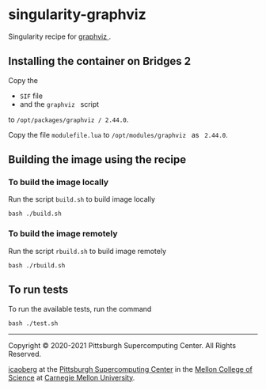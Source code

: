 
# singularity-graphviz
Singularity recipe for [graphviz ](https://graphviz.org/).

## Installing the container on Bridges 2
Copy the

* `SIF` file
* and the `graphviz ` script

to `/opt/packages/graphviz / 2.44.0`.

Copy the file `modulefile.lua` to `/opt/modules/graphviz ` as ` 2.44.0`.

## Building the image using the recipe

### To build the image locally
Run the script `build.sh` to build image locally

```
bash ./build.sh
````

### To build the image remotely
Run the script `rbuild.sh` to build image remotely

```
bash ./rbuild.sh
```

## To run tests
To run the available tests, run the command

```
bash ./test.sh
```

---
Copyright © 2020-2021 Pittsburgh Supercomputing Center. All Rights Reserved.

[icaoberg](http://www.andrew.cmu.edu/~icaoberg) at the [Pittsburgh Supercomputing Center](http://www.psc.edu) in the [Mellon College of Science](https://www.cmu.edu/mcs/) at [Carnegie Mellon University](http://www.cmu.edu).

